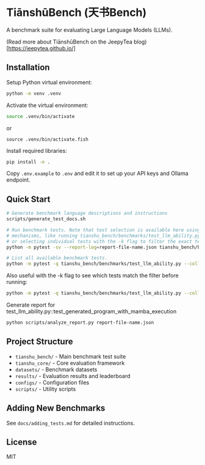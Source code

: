 # TiānshūBench (天书Bench)

A benchmark suite for evaluating Large Language Models (LLMs).

(Read more about TiānshūBench on the JeepyTea blog)[https://jeepytea.github.io/]

## Installation

Setup Python virtual environment:
```bash
python -m venv .venv
```
Activate the virtual environment:
```bash
source .venv/bin/activate
```
or
```fish
source .venv/bin/activate.fish
```


Install required libraries:
```bash
pip install -e .
```

Copy `.env.example` to `.env` and edit it to set up your API keys and Ollama endpoint.

## Quick Start

```bash
# Generate benchmark language descriptions and instructions
scripts/generate_test_docs.sh

# Run benchmark tests. Note that test selection is available here using standard Pytest
# mechanisms, like running tianshu_bench/benchmarks/test_llm_ability.py::test_generated_program_with_mamba_execution
# or selecting individual tests with the -k flag to filter the exact test identifier, like -k "DeepSeek-V3-0324 and -8-"
python -m pytest -sv --report-log=report-file-name.json tianshu_bench/benchmarks/test_llm_ability.py

# List all available benchmark tests.
python -m pytest -q tianshu_bench/benchmarks/test_llm_ability.py --collect-only
```

Also useful with the -k flag to see which tests match the filter before running:
```bash
python -m pytest -q tianshu_bench/benchmarks/test_llm_ability.py --collect-only -k  "DeepSeek-V3-0324 and -8-"
```

Generate report for test_llm_ability.py::test_generated_program_with_mamba_execution
```bash
python scripts/analyze_report.py report-file-name.json
```

## Project Structure

- `tianshu_bench/` - Main benchmark test suite
- `tianshu_core/` - Core evaluation framework
- `datasets/` - Benchmark datasets
- `results/` - Evaluation results and leaderboard
- `configs/` - Configuration files
- `scripts/` - Utility scripts

## Adding New Benchmarks

See `docs/adding_tests.md` for detailed instructions.

## License
MIT
